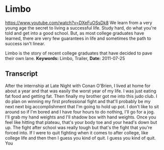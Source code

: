 # Limbo
https://www.youtube.com/watch?v=DXeFuOSsDk8
We learn from a very young age the secret to living a successful life. Study hard, do what you're told and get into a good school. But, as most college graduates have learned, there are very few guarantees in life and sometimes the path to success isn't linear.

Limbo is the story of recent college graduates that have decided to pave their own lane.
**Keywords:** Limbo, Trailer, 
**Date:** 2011-07-25

## Transcript
 After the internship at Late Night with Conan O'Brien, I lived at home for about a year and that was easily the worst year of my life. I was just eating fat food and getting fat. Then finally my brother got me into this judo club. I do plan on winning my first professional fight and that'll probably be my next next big accomplishment that I'm going to hold up pot. I don't like to sit around so if I'm bored and I have four hours to do nothing, I'll go for a jog. I'll grab my hand weights and I'll shadow box with hand weights. Once you feel like hitting that plateau, that's your body toe and your head's down but up. The fight after school was really tough but that's the fight that you're forced into. If I were to quit fighting when it comes to after college, like college life and then then I guess you kind of quit. I guess you kind of quit. You
